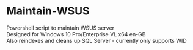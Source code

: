 # Maintain-WSUS
Powershell script to maintain WSUS server  
Designed for Windows 10 Pro/Enterprise VL x64 en-GB  
Also reindexes and cleans up SQL Server - currently only supports WID
